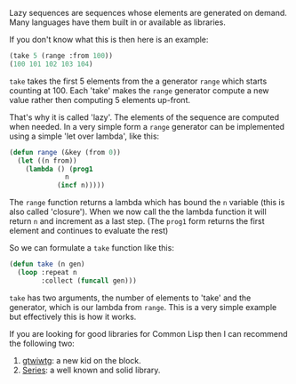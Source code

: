 Lazy sequences are sequences whose elements are generated on demand. Many languages have them built in or available as libraries.

If you don't know what this is then here is an example:

```lisp
(take 5 (range :from 100))
(100 101 102 103 104)
```

`take` takes the first 5 elements from the a generator `range` which starts counting at 100. Each 'take' makes the `range` generator compute a new value rather then computing 5 elements up-front.

That's why it is called 'lazy'. The elements of the sequence are computed when needed. In a very simple form a `range` generator can be implemented using a simple 'let over lambda', like this:

```lisp
(defun range (&key (from 0))
  (let ((n from))
    (lambda () (prog1
              n
            (incf n)))))
```

The `range` function returns a lambda which has bound the `n` variable (this is also called 'closure'). When we now call the the lambda function it will return `n` and increment as a last step. (The `prog1` form returns the first element and continues to evaluate the rest)

So we can formulate a `take` function like this:

```lisp
(defun take (n gen)
  (loop :repeat n
        :collect (funcall gen)))
```

`take` has two arguments, the number of elements to 'take' and the generator, which is our lambda from `range`. This is a very simple example but effectively this is how it works.

If you are looking for good libraries for Common Lisp then I can recommend the following two:

1. <a href=https://github.com/cbeo/gtwiwtg class="link">gtwiwtg</a>: a new kid on the block.
2. <a href=http://series.sourceforge.net/ class="link">Series</a>: a well known and solid library.
